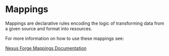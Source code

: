 Mappings
========

Mappings are declarative rules encoding the logic of transforming data from a given source and format into resources.

For more information on how to use these mappings see:

[Nexus Forge Mappings Documentation](https://nexus-forge.readthedocs.io/en/latest/interaction.html#mapping)
